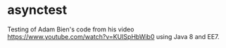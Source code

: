 # asynctest
Testing of Adam Bien's code from his video https://www.youtube.com/watch?v=KUISpHbWib0 using Java 8 and EE7.
